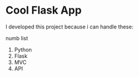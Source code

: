 Cool Flask App
==============

I developed this project because i can handle these:

numb list

1.  Python
2.  Flask
3.  MVC
4.  API
